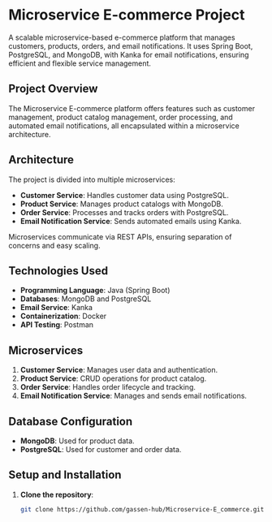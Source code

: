 # Microservice E-commerce Project

A scalable microservice-based e-commerce platform that manages customers, products, orders, and email notifications. It uses Spring Boot, PostgreSQL, and MongoDB, with Kanka for email notifications, ensuring efficient and flexible service management.


## Project Overview
The Microservice E-commerce platform offers features such as customer management, product catalog management, order processing, and automated email notifications, all encapsulated within a microservice architecture.

## Architecture
The project is divided into multiple microservices:
- **Customer Service**: Handles customer data using PostgreSQL.
- **Product Service**: Manages product catalogs with MongoDB.
- **Order Service**: Processes and tracks orders with PostgreSQL.
- **Email Notification Service**: Sends automated emails using Kanka.

Microservices communicate via REST APIs, ensuring separation of concerns and easy scaling.

## Technologies Used
- **Programming Language**: Java (Spring Boot)
- **Databases**: MongoDB and PostgreSQL
- **Email Service**: Kanka
- **Containerization**: Docker
- **API Testing**: Postman

## Microservices
1. **Customer Service**: Manages user data and authentication.
2. **Product Service**: CRUD operations for product catalog.
3. **Order Service**: Handles order lifecycle and tracking.
4. **Email Notification Service**: Manages and sends email notifications.

## Database Configuration
- **MongoDB**: Used for product data.
- **PostgreSQL**: Used for customer and order data.

## Setup and Installation
1. **Clone the repository**:
   ```bash
   git clone https://github.com/gassen-hub/Microservice-E_commerce.git
